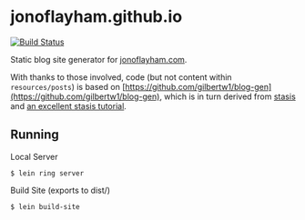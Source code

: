 jonoflayham.github.io
=====================

[![Build Status](https://travis-ci.org/jonoflayham/blog-gen.svg?branch=master)](https://travis-ci.org/jonoflayham/blog-gen)

Static blog site generator for [jonoflayham.com](http://jonoflayham.com).

With thanks to those involved, code (but not content within `resources/posts`) is based on [https://github.com/gilbertw1/blog-gen](https://github.com/gilbertw1/blog-gen), which is in turn derived from [stasis](https://github.com/magnars/stasis) and [an excellent stasis tutorial](http://cjohansen.no/building-static-sites-in-clojure-with-stasis).

Running
-------

Local Server

    $ lein ring server

Build Site (exports to dist/)

    $ lein build-site